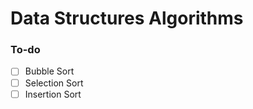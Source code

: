 # Data Structures Algorithms 
### To-do
- [ ] Bubble Sort
- [ ] Selection Sort
- [ ] Insertion Sort
